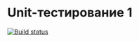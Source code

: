 # Unit-тестирование 1

[![Build status](https://ci.appveyor.com/api/projects/status/i41ch8jc1yxy1muq?svg=true)](https://ci.appveyor.com/project/ElizabethKorn/ci-template)
